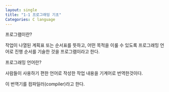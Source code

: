 ```yaml
---
layout: single
title: "1-1 프로그래밍 기초"
Categories: C language
---
```


프로그램이란?

작업이 나열된 계획표 또는 순서표를 뜻하고, 어떤 목적을 이룰 수 있도록 프로그래밍 언어로 진행 순서를 기술한 것을 프로그램이라고 한다.

 

 프로그래밍 언어란?

사람들이 사용하기 편한 언어로 작성한 작업 내용을 기계어로 번역한것이다.

 

이 번역기를 컴파일러(compiler)라고 한다.
